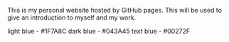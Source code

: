 This is my personal website hosted by GitHub pages. This will be used to give an introduction to myself and my work.

light blue - #1F7A8C
dark blue - #043A45
text blue - #00272F